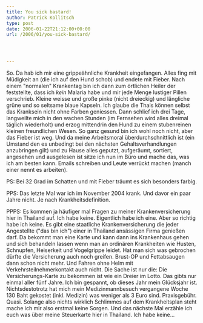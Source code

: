 ```yaml
---
title: You sick bastard!
author: Patrick Kollitsch
type: post
date: 2006-01-22T21:12:00+00:00
url: /2006/01/you-sick-bastard/




---
```

So. Da hab ich mir eine grippe&auml;hnliche Krankheit eingefangen. Alles fing mit M&uuml;digkeit an (die ich auf den Hund schob) und endete mit Fieber. Nach einem "normalen" Krankentag bin ich dann zum &ouml;rtlichen Heiler der feststellte, dass ich _kein_ Malaria habe und mir jede Menge lustiger Pillen verschrieb. Kleine weisse und gro&szlig;e pinke (nicht dreieckig) und l&auml;ngliche gr&uuml;ne und so seltsame blaue Kapseln. Ich glaube die Thais k&ouml;nnen selbst das Kranksein nicht ohne Farben geniessen. Dann schlief ich drei Tage, langweilte mich in den wachen Stunden (im Fernsehen wird alles dreimal t&auml;glich wiederholt) und erzog mittendrin den Hund zu einem stubenreinen kleinen freundlichen Wesen. So ganz gesund bin ich wohl noch nicht, aber das Fieber ist weg. Und da meine Arbeitsmoral &uuml;berdurchschnittlich ist (ein Umstand den es unbedingt bei den n&auml;chsten Gehaltsverhandlungen anzubringen gilt) und zu Hause alles geputzt, aufger&auml;umt, sortiert, angesehen und ausgelesen ist sitze ich nun im B&uuml;ro und mache das, was ich am besten kann. Emails schreiben und Leute verr&uuml;ckt machen (manch einer nennt es arbeiten).

PS: Bei 32 Grad im Schatten und mit Fieber tr&auml;umt es sich besonders farbig.

PPS: Das letzte Mal war ich im November 2004 krank. Und davor ein paar Jahre nicht. Je nach Krankheitsdefinition. 

PPPS: Es kommen ja h&auml;ufiger mal Fragen zu meiner Krankenversicherung hier in Thailand auf. Ich habe keine. Eigentlich habe ich eine. Aber so richtig habe ich keine. Es gibt eine staatliche Krankenversicherung die jeder Angestellte ("das bin ich") einer in Thailand ans&auml;ssigen Firma genie&szlig;en darf. Da bekommt man eine Karte und kann dann ins Krankenhaus gehen und sich behandeln lassen wenn man an ordin&auml;ren Krankheiten wie Husten, Schnupfen, Heiserkeit und Vogelgrippe leidet. Hat man sich was gebrochen d&uuml;rfte die Versicherung auch noch greifen. Brust-OP und Fettabsaugen dann schon nicht mehr. Und Fahren ohne Helm mit Verkehrsteilnehmerkontakt auch nicht. Die Sache ist nur die: Die Versicherungs-Karte zu bekommen ist wie ein Dreier im Lotto. Das gibts nur einmal aller f&uuml;nf Jahre. Ich bin gespannt, ob dieses Jahr mein Gl&uuml;cksjahr ist. Nichtsdestotrotz hat mich mein Medizinmannbesuch vergangene Woche 130 Baht gekostet (inkl. Medizin) was weniger als 3 Euro sind. Praxisgeb&uuml;hr. Quasi. Solange also nichts wirklich Schlimmes auf dem Krankheitsplan steht mache ich mir also erstmal keine Sorgen. Und das n&auml;chste Mal erz&auml;hle ich euch was &uuml;ber meine Steuerkarte hier in Thailand. Ich habe keine...